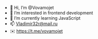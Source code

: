 - 👋 Hi, I’m @Vovamojet
- 👀 I’m interested in frontend development
- 🌱 I’m currently learning JavaScript
- 📫 Vladimir32r@mail.ru
- ✉️ https://t.me/vovamojet

<!---
Vovamojet/Vovamojet is a ✨ special ✨ repository because its `README.md` (this file) appears on your GitHub profile.
You can click the Preview link to take a look at your changes.
--->
